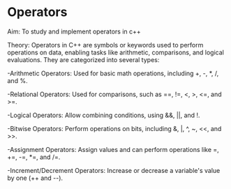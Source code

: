 # Operators

Aim: To study and implement operators in c++

Theory: Operators in C++ are symbols or keywords used to perform operations on data, enabling tasks like arithmetic, comparisons, and logical evaluations. They are categorized into several types:

-Arithmetic Operators: Used for basic math operations, including +, -, *, /, and %.

-Relational Operators: Used for comparisons, such as ==, !=, <, >, <=, and >=.

-Logical Operators: Allow combining conditions, using &&, ||, and !.

-Bitwise Operators: Perform operations on bits, including &, |, ^, ~, <<, and >>.

-Assignment Operators: Assign values and can perform operations like =, +=, -=, *=, and /=.

-Increment/Decrement Operators: Increase or decrease a variable's value by one (++ and --).
